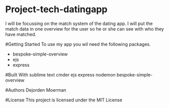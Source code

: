 # Project-tech-datingapp
I will be focussing on the match system of the dating app. I will put the match data in one overview for the user so he or she can see 
with who they have matched.

#Getting Started
To use my app you wil need the following packages.
- bespoke-simple-overview
- ejs
- express

#Built With
sublime text
cmder
ejs
express
nodemon
bespoke-simple-overview

#Authors
Dejorden Moerman

#License
This project is licensed under the MIT License

